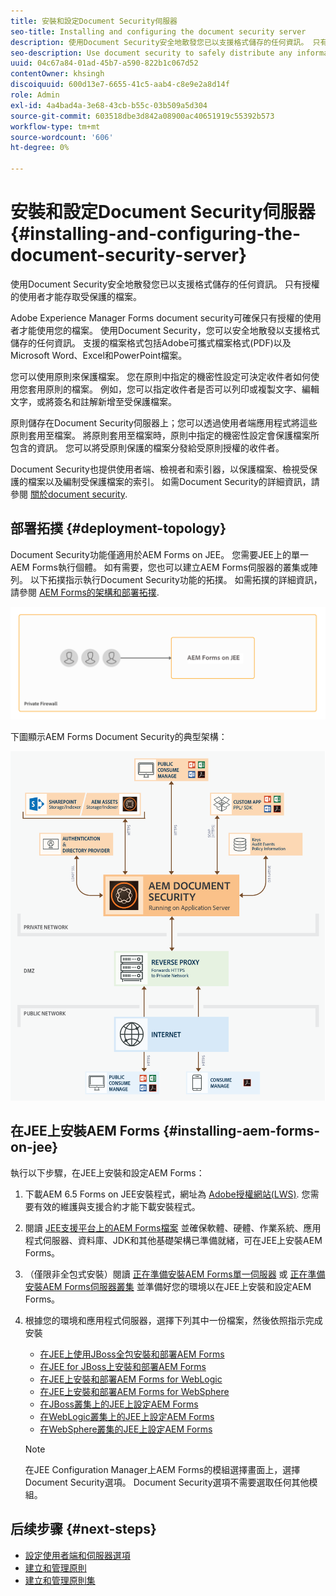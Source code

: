 ```yaml
---
title: 安裝和設定Document Security伺服器
seo-title: Installing and configuring the document security server
description: 使用Document Security安全地散發您已以支援格式儲存的任何資訊。 只有授權的使用者才能存取受保護的檔案。
seo-description: Use document security to safely distribute any information that you have saved in a supported format. Only authorized users can access protected documents.
uuid: 04c67a84-01ad-45b7-a590-822b1c067d52
contentOwner: khsingh
discoiquuid: 600d13e7-6655-41c5-aab4-c8e9e2a8d14f
role: Admin
exl-id: 4a4bad4a-3e68-43cb-b55c-03b509a5d304
source-git-commit: 603518dbe3d842a08900ac40651919c55392b573
workflow-type: tm+mt
source-wordcount: '606'
ht-degree: 0%

---
```


# 安裝和設定Document Security伺服器 {#installing-and-configuring-the-document-security-server}

使用Document Security安全地散發您已以支援格式儲存的任何資訊。 只有授權的使用者才能存取受保護的檔案。

Adobe Experience Manager Forms document security可確保只有授權的使用者才能使用您的檔案。 使用Document Security，您可以安全地散發以支援格式儲存的任何資訊。 支援的檔案格式包括Adobe可攜式檔案格式(PDF)以及Microsoft Word、Excel和PowerPoint檔案。

您可以使用原則來保護檔案。 您在原則中指定的機密性設定可決定收件者如何使用您套用原則的檔案。 例如，您可以指定收件者是否可以列印或複製文字、編輯文字，或將簽名和註解新增至受保護檔案。

原則儲存在Document Security伺服器上；您可以透過使用者端應用程式將這些原則套用至檔案。 將原則套用至檔案時，原則中指定的機密性設定會保護檔案所包含的資訊。 您可以將受原則保護的檔案分發給受原則授權的收件者。

Document Security也提供使用者端、檢視者和索引器，以保護檔案、檢視受保護的檔案以及編制受保護檔案的索引。 如需Document Security的詳細資訊，請參閱 [關於document security](/help/forms/using/admin-help/document-security.md).

## 部署拓撲  {#deployment-topology}

Document Security功能僅適用於AEM Forms on JEE。 您需要JEE上的單一AEM Forms執行個體。 如有需要，您也可以建立AEM Forms伺服器的叢集或陣列。 以下拓撲指示執行Document Security功能的拓撲。 如需拓撲的詳細資訊，請參閱 [AEM Forms的架構和部署拓撲](aem-forms-architecture-deployment.md).

<!--fix above link-->

![](do-not-localize/document-security-server_topology.png)

下圖顯示AEM Forms Document Security的典型架構：

![](do-not-localize/document-security-typical-environment.png)

## 在JEE上安裝AEM Forms {#installing-aem-forms-on-jee}

執行以下步驟，在JEE上安裝和設定AEM Forms：

1. 下載AEM 6.5 Forms on JEE安裝程式，網址為 [Adobe授權網站(LWS)](https://licensing.adobe.com/). 您需要有效的維護與支援合約才能下載安裝程式。
1. 閱讀 [JEE支援平台上的AEM Forms檔案](/help/forms/using/aem-forms-jee-supported-platforms.md) 並確保軟體、硬體、作業系統、應用程式伺服器、資料庫、JDK和其他基礎架構已準備就緒，可在JEE上安裝AEM Forms。
1. （僅限非全包式安裝）閱讀 [正在準備安裝AEM Forms單一伺服器](https://www.adobe.com/go/learn_aemforms_prepareInstallsingle_64) 或 [正在準備安裝AEM Forms伺服器叢集](https://www.adobe.com/go/learn_aemforms_prepareInstallcluster_64) 並準備好您的環境以在JEE上安裝和設定AEM Forms。
1. 根據您的環境和應用程式伺服器，選擇下列其中一份檔案，然後依照指示完成安裝

   * [在JEE上使用JBoss全包安裝和部署AEM Forms](https://www.adobe.com/go/learn_aemforms_installTurnkey_64)
   * [在JEE for JBoss上安裝和部署AEM Forms](https://www.adobe.com/go/learn_aemforms_installJBoss_64)
   * [在JEE上安裝和部署AEM Forms for WebLogic](https://www.adobe.com/go/learn_aemforms_installWebLogic_64)
   * [在JEE上安裝和部署AEM Forms for WebSphere](https://www.adobe.com/go/learn_aemforms_installWebSphere_64)
   * [在JBoss叢集上的JEE上設定AEM Forms](https://www.adobe.com/go/learn_aemforms_clusterJBoss_64)
   * [在WebLogic叢集上的JEE上設定AEM Forms](https://www.adobe.com/go/learn_aemforms_clusterWebLogic_64)
   * [在WebSphere叢集的JEE上設定AEM Forms](https://www.adobe.com/go/learn_aemforms_clusterWebSphere_64)

   >[!NOTE]
   >
   >在JEE Configuration Manager上AEM Forms的模組選擇畫面上，選擇Document Security選項。 Document Security選項不需要選取任何其他模組。

## 后续步骤 {#next-steps}

* [設定使用者端和伺服器選項](/help/forms/using/admin-help/configuring-client-server-options.md)
* [建立和管理原則](/help/forms/using/admin-help/creating-policies.md)
* [建立和管理原則集](/help/forms/using/admin-help/creating-policy-sets.md)
